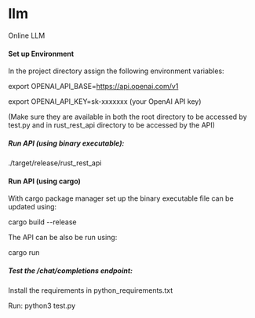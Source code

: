 # llm
Online LLM

#### Set up Environment

In the project directory assign the following environment variables:

export OPENAI_API_BASE=https://api.openai.com/v1

export OPENAI_API_KEY=sk-xxxxxxx (your OpenAI API key)

(Make sure they are available in both the root directory to be accessed by test.py and in rust_rest_api directory to be accessed by the API)

##### Run API (using binary executable):

./target/release/rust_rest_api

#### Run API (using cargo)

With cargo package manager set up the binary executable file can be updated using:

cargo build --release

The API can be also be run using:

cargo run

##### Test the /chat/completions endpoint:

Install the requirements in python_requirements.txt

Run: python3 test.py
